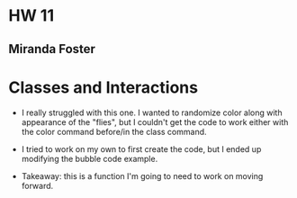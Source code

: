 # HW 11
## Miranda Foster

# Classes and Interactions

* I really struggled with this one. I wanted to randomize color along with appearance of the "flies",
but I couldn't get the code to work either with the color command before/in the class command.

* I tried to work on my own to first create the code, but I ended up modifying the bubble code example.
* Takeaway: this is a function I'm going to need to work on moving forward.
